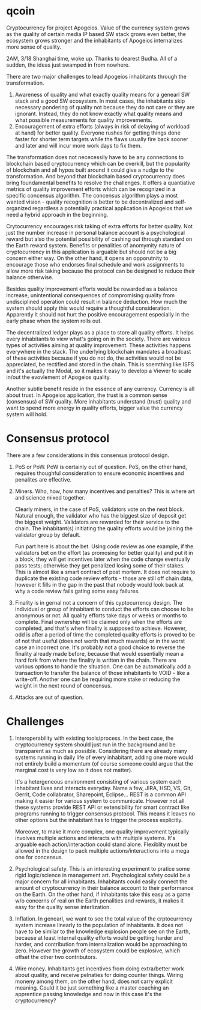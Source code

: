 # qcoin
Cryptocurrency for project Apogeios. Value of the currency system grows as the quality of certain media IP based SW stack grows even better, the ecosystem grows stronger and the inhabitants of Apogeios internalizes more sense of quality.

2AM, 3/18 Shanghai time, woke up. Thanks to dearest Budha. All of a sudden, the ideas just swamped in from nowhere.

There are two major challenges to lead Apogeios inhabitants through the transformation.
1. Awareness of quality and what exactly quality means for a genearl SW stack and a good SW ecosystem. In most cases, the inhabitants skip necessary pondering of quality not because they do not care or they are ignorant. Instead, they do not know exactly what quality means and what possible measurements for quality improvements.
2. Encouragement of extra efforts (always in risk of delaying of workload at hand) for better quality. Everyone rushes for getting things done faster for shorter term targets while the flaws usually fire back sooner and later and will incur more work days to fix them.

The transformation does not nececessily have to be any connections to blockchain based cryptocurrency which can be overkill, but the popularity of blockchain and all hypos built around it could give a nudge to the transformation. And beyond that blockchain based cryptocurrency does bring foundamental benefits to resolve the challenges. It offers a quantiative metrics of quality improvement efforts which can be recognized in a specific concensus algorithm. The concensus algorithm plays a most wanted vision - quality recognition is better to be decentralized and self-organized regardless a potentially practical application in Apogeios that we need a hybrid approach in the beginning.

Crytocurrency encourages risk taking of extra efforts for better quality. Not just the number increase in personal balance account is a psychological reward but also the potential possibility of cashing out through standard on the Earth reward system. Benefits or penalities of anomymity nature of cryptocurrency in this application is arguable but should not be a big concern either way. On the other hand, it opens an opporutnity to encourage those who endorses final schedule and work assignments to allow more risk taking because the protocol can be designed to reduce their balance otherwise.

Besides quality improvement efforts would be rewarded as a balance increase, unintentional consequences of compromising quality from undisciplined operation could result in balance deduction. How much the system should apply this would require a thoughtful consideration. Apparently it should not hurt the positive encouragement especially in the early phase when the system rolls out. 

The decentralized ledger plays as a place to store all quality efforts. It helps every inhabitants to view what's going on in the society. There are various types of activities aiming at quality improvement. These activities happens everywhere in the stack. The underlying blockchain mandates a broadcast of these activities because if you do not do, the activities would not be appreciated, be rectified and stored in the chain. This is soemthing like ISFS and it's actually the Modal, so it makes it easy to develop a Viewer to scale in/out the evovlement of Apogeios quality.

Another subtle benefit reside in the essence of any currency. Currency is all about trust. In Apogeios application, the trust is a common sense (consensus) of SW quality. More inhabitants understand (trust) quality and want to spend more energy in quality efforts, bigger value the currency system will hold.

# Consensus protocol
There are a few considerations in this consensus protocol design.

1. PoS or PoW. PoW is certainly out of question. PoS, on the other hand, requires thoughful consideration to ensure economic incentives and penalites are effective.

2. Miners. Who, how, how many incentives and penalties? This is where art and science mixed together.

   Clearly miners, in the case of PoS, validators vote on the next block. Natural enough, the validator who has the biggest size of deposit get the biggest weight. Validators are rewarded for their service to the chain. The inhabitant(s) initiating the quality efforts would be joining the validator group by default. 
   
   Fun part here is about the bet. Using code review as one example, if the validators bet on the effort (as promosing for better quality) and put it in a block, they will get incentives later when the code change eventually pass tests; otherwise they get penalized losing some of their stakes. This is almost like a smart contract of post mortem. It does not require to duplicate the existing code review efforts - those are still off chain data, however it fills in the gap in the past that nobody would look back at why a code review fails gating some easy failures.

3. Finality is in gernal not a concern of this cyptocurrency design. The individual or group of inhabitant to conduct the efforts can choose to be anonymous or not. All quality efforts take days or weeks or months to complete. Final ownership will be claimed only when the efforts are completed, and that's when finality is supposed to achieve. However, odd is after a period of time the completed quality efforts is proved to be of not that useful (does not worth that much rewards) or in the worst case an incorrect one. It's probably not a good choice to reverse the finality already made before, because that would essentially mean a hard fork from where the finality is written in the chain. There are various options to handle the situation. One can be automatically add a transaction to transfer the balance of those inhabitants to VOID - like a write-off. Another one can be requiring more stake or reducing the weight in the next round of concensus.

4. Attacks are out of question.

# Challenges

1. Interoperability with existing tools/process. In the best case, the cryptocurrency system should just run in the background and be transparent as much as possible. Considering there are already many systems running in daily life of every inhabitant, adding one more would not entirely build a momentum (of course someone could argue that the marginal cost is very low so it does not matter).

   It's a hetergeneous environment consisting of various system each inhabitant lives and interacts everyday. Name a few, JIRA, HSD, VS, Git, Gerrit, Code collabrator, Sharepoint, Eclipse... REST is a common API making it easier for various system to communicate. However not all these systems provide REST API or extensibility for smart contract like programs running to trigger consensus protocol. This means it leaves no other options but the inhabitant has to trigger the process explicitly.

   Moreover, to make it more complex, one quality improvement typically involves multiple actions and interacts with multiple systems. It's arguable each action/interaction could stand alone. Flexiblity must be allowed in the design to pack multiple actions/interactions into a mega one for concensus. 

2. Psychological safety. This is an interesting experiment to pratice some rigid logic/science in management art. Psychological safety could be a major concern for all inhabitants. Inhabitants could easily connect the amount of cryptocurrency in their balance account to their performance on the Earth. On the other hand, if inhabitants take this easy as a game w/o concerns of real on the Earth penalities and rewards, it makes it easy for the quality sense interlization.

3. Inflation. In genearl, we want to see the total value of the crptocurrency system increase linearly to the population of inhabitants. It does not have to be similar to the knowledge explosion people see on the Earth, because at least internal quality efforts would be getting harder and harder, and contribution from internalization would be approaching to zero. However the growth of ecosystem could be explosive, which offset the other two contributors.

4. Wire money. Inhabitants get incentives from doing extra/better work about quality, and receive pelnaties for doing counter things. Wiring moneny among them, on the other hand, does not carry explicit meaning. Could it be just something like a master coaching an apprentice passing knowledge and now in this case it's the cryptocurrency?
 
